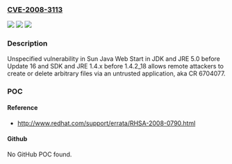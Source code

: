### [CVE-2008-3113](https://cve.mitre.org/cgi-bin/cvename.cgi?name=CVE-2008-3113)
![](https://img.shields.io/static/v1?label=Product&message=n%2Fa&color=blue)
![](https://img.shields.io/static/v1?label=Version&message=n%2Fa&color=blue)
![](https://img.shields.io/static/v1?label=Vulnerability&message=n%2Fa&color=brighgreen)

### Description

Unspecified vulnerability in Sun Java Web Start in JDK and JRE 5.0 before Update 16 and SDK and JRE 1.4.x before 1.4.2_18 allows remote attackers to create or delete arbitrary files via an untrusted application, aka CR 6704077.

### POC

#### Reference
- http://www.redhat.com/support/errata/RHSA-2008-0790.html

#### Github
No GitHub POC found.

